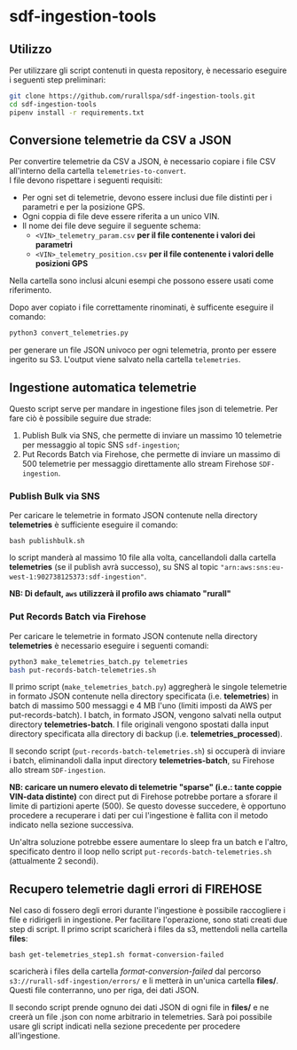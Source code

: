 # sdf-ingestion-tools

## Utilizzo

Per utilizzare gli script contenuti in questa repository, è necessario eseguire i seguenti step preliminari:

```sh
git clone https://github.com/rurallspa/sdf-ingestion-tools.git
cd sdf-ingestion-tools
pipenv install -r requirements.txt
```

## Conversione telemetrie da CSV a JSON

Per convertire telemetrie da CSV a JSON, è necessario copiare i file CSV all'interno della cartella `telemetries-to-convert`.  
I file devono rispettare i seguenti requisiti:
- Per ogni set di telemetrie, devono essere inclusi due file distinti per i parametri e per la posizione GPS.
- Ogni coppia di file deve essere riferita a un unico VIN.
- Il nome dei file deve seguire il seguente schema:
    - `<VIN>_telemetry_param.csv` **per il file contenente i valori dei parametri**
    - `<VIN>_telemetry_position.csv` **per il file contenente i valori delle posizioni GPS**
  
Nella cartella sono inclusi alcuni esempi che possono essere usati come riferimento.  
  
Dopo aver copiato i file correttamente rinominati, è sufficente eseguire il comando:
```sh
python3 convert_telemetries.py
```
per generare un file JSON univoco per ogni telemetria, pronto per essere ingerito su S3. L'output viene salvato nella cartella `telemetries`.

## Ingestione automatica telemetrie

Questo script serve per mandare in ingestione files json di telemetrie. Per fare ciò è possibile seguire due strade:

1. Publish Bulk via SNS, che permette di inviare un massimo 10 telemetrie per messaggio al topic SNS `sdf-ingestion`;
2. Put Records Batch via Firehose, che permette di inviare un massimo di 500 telemetrie per messaggio direttamente allo stream Firehose `SDF-ingestion`.

### Publish Bulk via SNS
Per caricare le telemetrie in formato JSON contenute nella directory **telemetries** è sufficiente eseguire il comando:  

`bash publishbulk.sh`

lo script manderà al massimo 10 file alla volta, cancellandoli dalla cartella **telemetries** (se il publish avrà successo), su SNS al topic `"arn:aws:sns:eu-west-1:902738125373:sdf-ingestion"`. 

**NB: Di default, `aws` utilizzerà il profilo aws chiamato "rurall"**

### Put Records Batch via Firehose
Per caricare le telemetrie in formato JSON contenute nella directory **telemetries** è necessario eseguire i seguenti comandi:

```sh
python3 make_telemetries_batch.py telemetries
bash put-records-batch-telemetries.sh
```

Il primo script (`make_telemetries_batch.py`) aggregherà le singole telemetrie in formato JSON contenute nella directory specificata (i.e. **telemetries**) in batch di massimo 500 messaggi e 4 MB l'uno (limiti imposti da AWS per put-records-batch). I batch, in formato JSON, vengono salvati nella output directory **telemetries-batch**. I file originali vengono spostati dalla input directory specificata alla directory di backup (i.e. **telemetries_processed**).  

Il secondo script (`put-records-batch-telemetries.sh`) si occuperà di inviare i batch, eliminandoli dalla input directory **telemetries-batch**, su Firehose allo stream `SDF-ingestion`. 

**NB: caricare un numero elevato di telemetrie "sparse" (i.e.: tante coppie VIN-data distinte)** con direct put di Firehose potrebbe portare a sforare il limite di partizioni aperte (500). Se questo dovesse succedere, è opportuno procedere a recuperare i dati per cui l'ingestione è fallita con il metodo indicato nella sezione successiva.  

Un'altra soluzione potrebbe essere aumentare lo sleep fra un batch e l'altro, specificato dentro il loop nello script `put-records-batch-telemetries.sh` (attualmente 2 secondi).

## Recupero telemetrie dagli errori di FIREHOSE

Nel caso di fossero degli errori durante l'ingestione è possibile raccogliere i file e ridirigerli in ingestione.
Per facilitare l'operazione, sono stati creati due step di script.
Il primo script scaricherà i files da s3, mettendoli nella cartella **files**:

`bash get-telemetries_step1.sh format-conversion-failed`

scaricherà i files della cartella *format-conversion-failed* dal percorso `s3://rurall-sdf-ingestion/errors/` e li metterà in un'unica cartella **files/**. Questi file conterranno, uno per riga, dei dati JSON.

Il secondo script prende ognuno dei dati JSON di ogni file in **files/** e ne creerà un file .json con nome arbitrario in telemetries. Sarà poi possibile usare gli script indicati nella sezione precedente per procedere all'ingestione.
